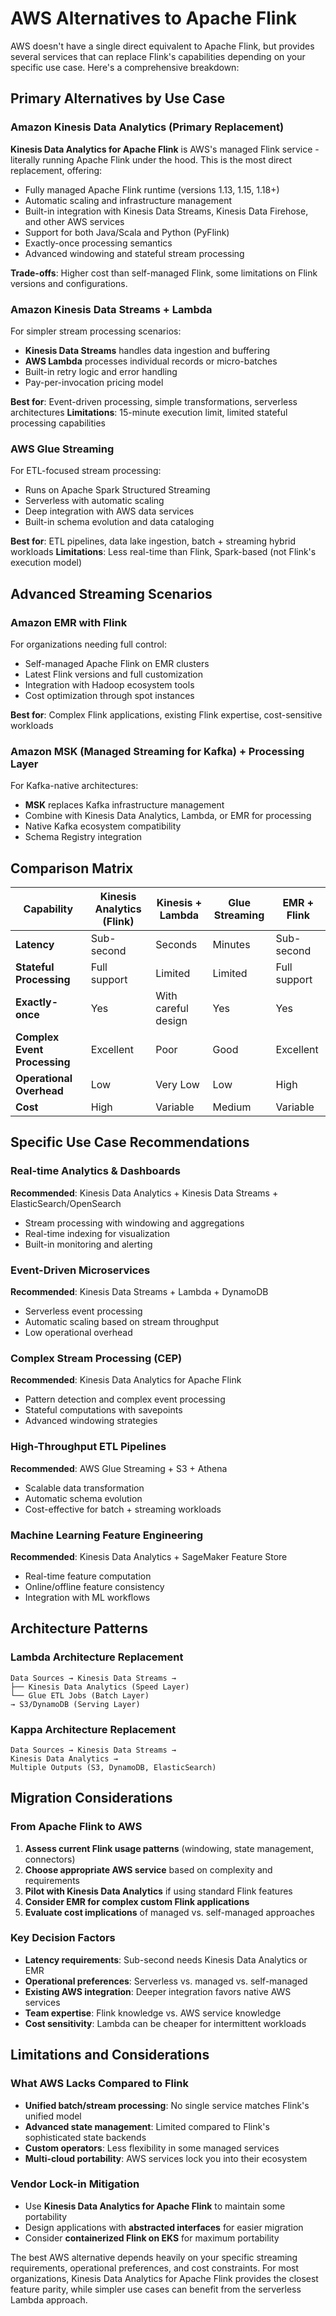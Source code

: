 # AWS Alternatives to Apache Flink

AWS doesn't have a single direct equivalent to Apache Flink, but provides several services that can replace Flink's capabilities depending on your specific use case. Here's a comprehensive breakdown:

## Primary Alternatives by Use Case

### Amazon Kinesis Data Analytics (Primary Replacement)
**Kinesis Data Analytics for Apache Flink** is AWS's managed Flink service - literally running Apache Flink under the hood. This is the most direct replacement, offering:

- Fully managed Apache Flink runtime (versions 1.13, 1.15, 1.18+)
- Automatic scaling and infrastructure management
- Built-in integration with Kinesis Data Streams, Kinesis Data Firehose, and other AWS services
- Support for both Java/Scala and Python (PyFlink)
- Exactly-once processing semantics
- Advanced windowing and stateful stream processing

**Trade-offs**: Higher cost than self-managed Flink, some limitations on Flink versions and configurations.

### Amazon Kinesis Data Streams + Lambda
For simpler stream processing scenarios:
- **Kinesis Data Streams** handles data ingestion and buffering
- **AWS Lambda** processes individual records or micro-batches
- Built-in retry logic and error handling
- Pay-per-invocation pricing model

**Best for**: Event-driven processing, simple transformations, serverless architectures
**Limitations**: 15-minute execution limit, limited stateful processing capabilities

### AWS Glue Streaming
For ETL-focused stream processing:
- Runs on Apache Spark Structured Streaming
- Serverless with automatic scaling
- Deep integration with AWS data services
- Built-in schema evolution and data cataloging

**Best for**: ETL pipelines, data lake ingestion, batch + streaming hybrid workloads
**Limitations**: Less real-time than Flink, Spark-based (not Flink's execution model)

## Advanced Streaming Scenarios

### Amazon EMR with Flink
For organizations needing full control:
- Self-managed Apache Flink on EMR clusters
- Latest Flink versions and full customization
- Integration with Hadoop ecosystem tools
- Cost optimization through spot instances

**Best for**: Complex Flink applications, existing Flink expertise, cost-sensitive workloads

### Amazon MSK (Managed Streaming for Kafka) + Processing Layer
For Kafka-native architectures:
- **MSK** replaces Kafka infrastructure management
- Combine with Kinesis Data Analytics, Lambda, or EMR for processing
- Native Kafka ecosystem compatibility
- Schema Registry integration

## Comparison Matrix

| **Capability** | **Kinesis Analytics (Flink)** | **Kinesis + Lambda** | **Glue Streaming** | **EMR + Flink** |
|----------------|-------------------------------|----------------------|-------------------|------------------|
| **Latency** | Sub-second | Seconds | Minutes | Sub-second |
| **Stateful Processing** | Full support | Limited | Limited | Full support |
| **Exactly-once** | Yes | With careful design | Yes | Yes |
| **Complex Event Processing** | Excellent | Poor | Good | Excellent |
| **Operational Overhead** | Low | Very Low | Low | High |
| **Cost** | High | Variable | Medium | Variable |

## Specific Use Case Recommendations

### Real-time Analytics & Dashboards
**Recommended**: Kinesis Data Analytics + Kinesis Data Streams + ElasticSearch/OpenSearch
- Stream processing with windowing and aggregations
- Real-time indexing for visualization
- Built-in monitoring and alerting

### Event-Driven Microservices
**Recommended**: Kinesis Data Streams + Lambda + DynamoDB
- Serverless event processing
- Automatic scaling based on stream throughput
- Low operational overhead

### Complex Stream Processing (CEP)
**Recommended**: Kinesis Data Analytics for Apache Flink
- Pattern detection and complex event processing
- Stateful computations with savepoints
- Advanced windowing strategies

### High-Throughput ETL Pipelines
**Recommended**: AWS Glue Streaming + S3 + Athena
- Scalable data transformation
- Automatic schema evolution
- Cost-effective for batch + streaming workloads

### Machine Learning Feature Engineering
**Recommended**: Kinesis Data Analytics + SageMaker Feature Store
- Real-time feature computation
- Online/offline feature consistency
- Integration with ML workflows

## Architecture Patterns

### Lambda Architecture Replacement
```
Data Sources → Kinesis Data Streams → 
├── Kinesis Data Analytics (Speed Layer)
└── Glue ETL Jobs (Batch Layer)
→ S3/DynamoDB (Serving Layer)
```

### Kappa Architecture Replacement
```
Data Sources → Kinesis Data Streams → 
Kinesis Data Analytics → 
Multiple Outputs (S3, DynamoDB, ElasticSearch)
```

## Migration Considerations

### From Apache Flink to AWS
1. **Assess current Flink usage patterns** (windowing, state management, connectors)
2. **Choose appropriate AWS service** based on complexity and requirements
3. **Pilot with Kinesis Data Analytics** if using standard Flink features
4. **Consider EMR for complex custom Flink applications**
5. **Evaluate cost implications** of managed vs. self-managed approaches

### Key Decision Factors
- **Latency requirements**: Sub-second needs Kinesis Data Analytics or EMR
- **Operational preferences**: Serverless vs. managed vs. self-managed
- **Existing AWS integration**: Deeper integration favors native AWS services
- **Team expertise**: Flink knowledge vs. AWS service knowledge
- **Cost sensitivity**: Lambda can be cheaper for intermittent workloads

## Limitations and Considerations

### What AWS Lacks Compared to Flink
- **Unified batch/stream processing**: No single service matches Flink's unified model
- **Advanced state management**: Limited compared to Flink's sophisticated state backends
- **Custom operators**: Less flexibility in some managed services
- **Multi-cloud portability**: AWS services lock you into their ecosystem

### Vendor Lock-in Mitigation
- Use **Kinesis Data Analytics for Apache Flink** to maintain some portability
- Design applications with **abstracted interfaces** for easier migration
- Consider **containerized Flink on EKS** for maximum portability

The best AWS alternative depends heavily on your specific streaming requirements, operational preferences, and cost constraints. For most organizations, Kinesis Data Analytics for Apache Flink provides the closest feature parity, while simpler use cases can benefit from the serverless Lambda approach.
